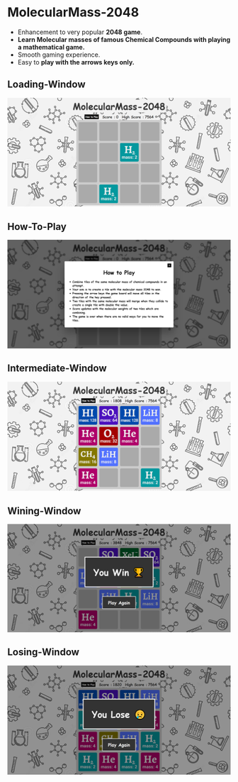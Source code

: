 # MolecularMass-2048
<!-- **MolecularMass-2048** -->

- Enhancement to very popular **2048 game**.
- **Learn Molecular masses of famous Chemical Compounds with playing a mathematical game.**
- Smooth gaming experience.
- Easy to **play with the arrows keys only.**
    
## Loading-Window
![Loading-Window](/screenshots/loadingWindow.png)

## How-To-Play
![How-To-Play](/screenshots/howToPlay.png)
    
## Intermediate-Window
![Intermediate-Window](/screenshots/intermediateWindow.png)

## Wining-Window
![Wining-Window](/screenshots/winingWindow.png)
    
## Losing-Window
![Losing-Window](/screenshots/losingWindow.png)
